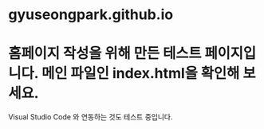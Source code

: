 # gyuseongpark.github.io
# 홈페이지 작성을 위해 만든 테스트 페이지입니다. 메인 파일인  index.html을 확인해 보세요.

Visual Studio Code 와 연동하는 것도 테스트 중입니다.

